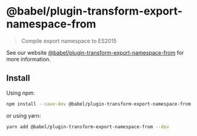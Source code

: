 # @babel/plugin-transform-export-namespace-from

> Compile export namespace to ES2015

See our
website [@babel/plugin-transform-export-namespace-from](https://babeljs.io/docs/babel-plugin-transform-export-namespace-from)
for more information.

## Install

Using npm:

```sh
npm install --save-dev @babel/plugin-transform-export-namespace-from
```

or using yarn:

```sh
yarn add @babel/plugin-transform-export-namespace-from --dev
```
